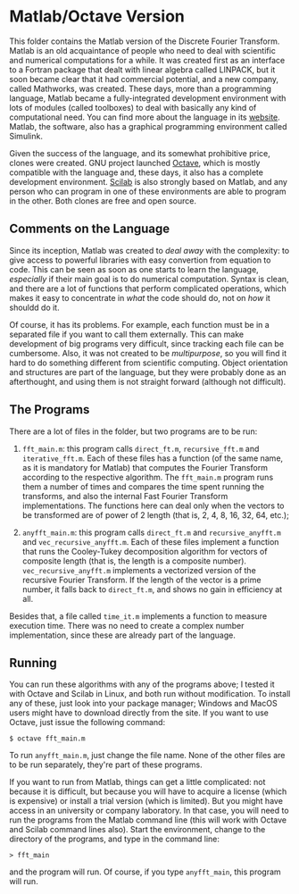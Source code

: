 # Matlab/Octave Version

This folder contains the Matlab version of the Discrete Fourier Transform. Matlab is an old acquaintance of people who need to deal with scientific and numerical computations for a while. It was created first as an interface to a Fortran package that dealt with linear algebra called LINPACK, but it soon became clear that it had commercial potential, and a new company, called Mathworks, was created. These days, more than a programming language, Matlab became a fully-integrated development environment with lots of modules (called toolboxes) to deal with basically any kind of computational need. You can find more about the language in its [website](http://mathworks.com/). Matlab, the software, also has a graphical programming environment called Simulink.

Given the success of the language, and its somewhat prohibitive price, clones were created. GNU project launched [Octave](http://octave.org), which is mostly compatible with the language and, these days, it also has a complete development environment. [Scilab](http://scilab.org/) is also strongly based on Matlab, and any person who can program in one of these environments are able to program in the other. Both clones are free and open source.


## Comments on the Language

Since its inception, Matlab was created to *deal away* with the complexity: to give access to powerful libraries with easy convertion from equation to code. This can be seen as soon as one starts to learn the language, *especially* if their main goal is to do numerical computation. Syntax is clean, and there are a lot of functions that perform complicated operations, which makes it easy to concentrate in *what* the code should do, not on *how* it shouldd do it.

Of course, it has its problems. For example, each function must be in a separated file if you want to call them externally. This can make development of big programs very difficult, since tracking each file can be cumbersome. Also, it was not created to be *multipurpose*, so you will find it hard to do something different from scientific computing. Object orientation and structures are part of the language, but they were probably done as an afterthought, and using them is not straight forward (although not difficult).


## The Programs

There are a lot of files in the folder, but two programs are to be run:

1. `fft_main.m`: this program calls `direct_ft.m`, `recursive_fft.m` and `iterative_fft.m`. Each of these files has a function (of the same name, as it is mandatory for Matlab) that computes the Fourier Transform according to the respective algorithm. The `fft_main.m` program runs them a number of times and compares the time spent running the transforms, and also the internal Fast Fourier Transform implementations. The functions here can deal only when the vectors to be transformed are of power of 2 length (that is, 2, 4, 8, 16, 32, 64, etc.);

2. `anyfft_main.m`: this program calls `direct_ft.m` and `recursive_anyfft.m` and `vec_recursive_anyfft.m`. Each of these files implement a function that runs the Cooley-Tukey decomposition algorithm for vectors of composite length (that is, the length is a composite number). `vec_recursive_anyfft.m` implements a vectorized version of the recursive Fourier Transform. If the length of the vector is a prime number, it falls back to `direct_ft.m`, and shows no gain in efficiency at all.

Besides that, a file called `time_it.m` implements a function to measure execution time. There was no need to create a complex number implementation, since these are already part of the language.


## Running

You can run these algorithms with any of the programs above; I tested it with Octave and Scilab in Linux, and both run without modification. To install any of these, just look into your package manager; Windows and MacOS users might have to download directly from the site. If you want to use Octave, just issue the following command:

```
$ octave fft_main.m
```

To run `anyfft_main.m`, just change the file name. None of the other files are to be run separately, they're part of these programs.

If you want to run from Matlab, things can get a little complicated: not because it is difficult, but because you will have to acquire a license (which is expensive) or install a trial version (which is limited). But you might have access in an university or company laboratory. In that case, you will need to run the programs from the Matlab command line (this will work with Octave and Scilab command lines also). Start the environment, change to the directory of the programs, and type in the command line:

```
> fft_main
```

and the program will run. Of course, if you type `anyfft_main`, this program will run.
